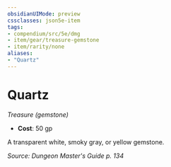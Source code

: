 ```yaml
---
obsidianUIMode: preview
cssclasses: json5e-item
tags:
- compendium/src/5e/dmg
- item/gear/treasure-gemstone
- item/rarity/none
aliases: 
- "Quartz"
---
```

# Quartz
*Treasure (gemstone)*  

- **Cost**: 50 gp

A transparent white, smoky gray, or yellow gemstone.

*Source: Dungeon Master's Guide p. 134*